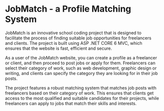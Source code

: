 # JobMatch - a Profile Matching System

JobMatch is an innovative school coding project that is designed to facilitate the process of finding suitable job opportunities for freelancers and clients. The project is built using ASP .NET CORE 6 MVC, which ensures that the website is fast, efficient and secure.

As a user of the JobMatch website, you can create a profile as a freelancer or client, and then proceed to post jobs or apply for them. Freelancers can select their category of work, such as web development, graphic design or writing, and clients can specify the category they are looking for in their job posts.

The project features a robust matching system that matches job posts with freelancers based on their category of work. This ensures that clients get access to the most qualified and suitable candidates for their projects, while freelancers can apply to jobs that match their skills and interests.
